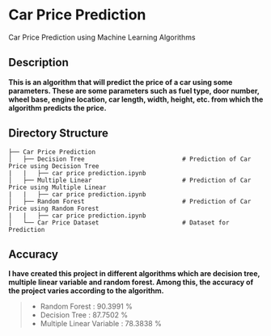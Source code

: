 # Car Price Prediction

 Car Price Prediction using Machine Learning Algorithms
 
## Description

**This is an algorithm that will predict the price of a car using some parameters. These are some parameters such as fuel type, door number, wheel base, engine location, car length, width, height, etc. from which the algorithm predicts the price.**

## Directory Structure

    
    ├── Car Price Prediction
    │   ├── Decision Tree                           # Prediction of Car Price using Decision Tree
    |   |   ├── car price prediction.ipynb       
    │   ├── Multiple Linear                         # Prediction of Car Price using Multiple Linear
    |   |   ├── car price prediction.ipynb
    │   ├── Random Forest                           # Prediction of Car Price using Random Forest
    |   |   ├── car price prediction.ipynb
    │   └── Car Price Dataset                       # Dataset for Prediction
    

## Accuracy
**I have created this project in different algorithms which are decision tree, multiple linear variable and random forest. Among this, the accuracy of the project varies according to the algorithm.**

> - Random Forest            : 90.3991 %
> - Decision Tree            : 87.7502 %
> - Multiple Linear Variable : 78.3838 %

